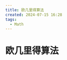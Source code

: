 ```yaml
---
title: 欧几里得算法
created: 2024-07-15 16:28
tags:
  - Math
---
```


<!-- markdownlint-disable MD025 -->

# 欧几里得算法
